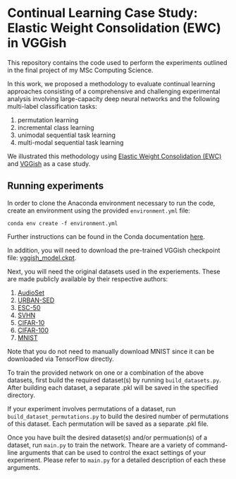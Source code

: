 # Continual Learning Case Study: Elastic Weight Consolidation (EWC) in VGGish

This repository contains the code used to perform the experiments outlined in the final project of my MSc Computing Science.

In this work, we proposed a methodology to evaluate continual learning approaches consisting of a comprehensive and challenging experimental analysis involving large-capacity deep neural networks and the following multi-label classification tasks:
1) permutation learning
2) incremental class learning
3) unimodal sequential task learning
4) multi-modal sequential task learning

We illustrated this methodology using [Elastic Weight Consolidation (EWC)](https://www.pnas.org/content/114/13/3521) and [VGGish](https://github.com/tensorflow/models/tree/master/research/audioset) as a case study.

## Running experiments

In order to clone the Anaconda environment necessary to run the code, create an environment using the provided `environment.yml` file:

`conda env create -f environment.yml`

Further instructions can be found in the Conda documentation [here](https://conda.io/docs/user-guide/tasks/manage-environments.html#creating-an-environment-from-an-environment-yml-file).

In addition, you will need to download the pre-trained VGGish checkpoint file: [vggish_model.ckpt](https://github.com/tensorflow/models/tree/master/research/audioset).

Next, you will need the original datasets used in the experiements. These are made publicly available by their respective authors:
1) [AudioSet](https://research.google.com/audioset/download.html)
2) [URBAN-SED](http://urbansed.weebly.com/)
3) [ESC-50](https://github.com/karoldvl/ESC-50)
4) [SVHN](http://ufldl.stanford.edu/housenumbers/)
5) [CIFAR-10](https://www.cs.toronto.edu/~kriz/cifar.html)
6) [CIFAR-100](https://www.cs.toronto.edu/~kriz/cifar.html)
7) [MNIST](http://yann.lecun.com/exdb/mnist/)

Note that you do not need to manually download MNIST since it can be downloaded via TensorFlow directly.

To train the provided network on one or a combination of the above datasets, first build the required dataset(s) by running `build_datasets.py`. After building each dataset, a separate .pkl will be saved in the specified directory.

If your experiment involves permutations of a dataset, run `build_dataset_permutations.py` to build the desired number of permutations of this dataset. Each permutation will be saved as a separate .pkl file.

Once you have built the desired dataset(s) and/or permuation(s) of a dataset, run `main.py` to train the network. Theare are a variety of command-line arguments that can be used to control the exact settings of your experiment. Please refer to `main.py` for a detailed description of each these arguments.
